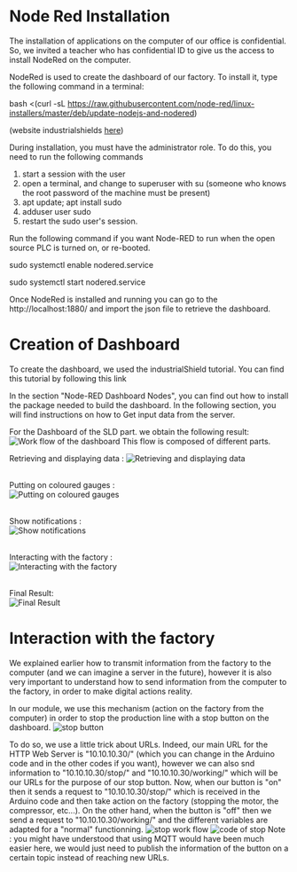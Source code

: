# Node Red Installation
The installation of applications on the computer of our office is confidential. So, we invited a teacher who has confidential ID to give us the access to install NodeRed on the computer.

NodeRed is used to create the dashboard of our factory. To install it, type the following command in a terminal:

bash <(curl -sL https://raw.githubusercontent.com/node-red/linux-installers/master/deb/update-nodejs-and-nodered)

(website industrialshields [here](https://www.industrialshields.com/blog/arduino-industrial-1/post/arduino-tutorial-node-red-dashboard-and-arduino-web-server-440#:~:text=Node%2DRED%20is%20a%20programming,runtime%20in%20a%20single%20click/))

During installation, you must have the administrator role. To do this, you need to run the following commands

1. start a session with the user
2. open a terminal, and change to superuser with su (someone who knows the root password of the machine must be present)
3. apt update; apt install sudo
4. adduser user sudo
5. restart the sudo user's session.

Run the following command if you want Node-RED to run when the open source PLC is turned on, or re-booted.

sudo systemctl enable nodered.service

sudo systemctl start nodered.service

Once NodeRed is installed and running you can go to the http://localhost:1880/ and import the json file to retrieve the dashboard.

# Creation of Dashboard
To create the dashboard, we used the industrialShield tutorial. You can find this tutorial by following this link

In the section "Node-RED Dashboard Nodes", you can find out how to install the package needed to build the dashboard. In the following section, you will find instructions on how to Get input data from the server.

For the Dashboard of the SLD part. we obtain the following result:
![Work flow of the dashboard](https://github.com/Weizhe-JIA/2.Digital-twin-of-a-Fischertechnik-factory/blob/main/imgs/3.7%20FlowAll.png)
This flow is composed of different parts.

Retrieving and displaying data :
![Retrieving and displaying data](https://github.com/Weizhe-JIA/2.Digital-twin-of-a-Fischertechnik-factory/blob/main/imgs/3.8%20Motor.png)

<br>Putting on coloured gauges :
<br>![Putting on coloured gauges](https://github.com/Weizhe-JIA/2.Digital-twin-of-a-Fischertechnik-factory/blob/main/imgs/3.9%20Colors.png)

<br>Show notifications :
<br>![Show notifications](https://github.com/Weizhe-JIA/2.Digital-twin-of-a-Fischertechnik-factory/blob/main/imgs/3.10%20Notif.png)

<br>Interacting with the factory :
<br>![Interacting with the factory](https://github.com/Weizhe-JIA/2.Digital-twin-of-a-Fischertechnik-factory/blob/main/imgs/3.11%20Interaction.png)

<br>Final Result:
<br>![Final Result](https://github.com/Weizhe-JIA/2.Digital-twin-of-a-Fischertechnik-factory/blob/main/imgs/3.6%20Dashboard.png)

# Interaction with the factory
We explained earlier how to transmit information from the factory to the computer (and we can imagine a server in the future), however it is also very important to understand how to send information from the computer to the factory, in order to make digital actions reality.

In our module, we use this mechanism (action on the factory from the computer) in order to stop the production line with a stop button on the dashboard.
![stop button](https://github.com/Weizhe-JIA/2.Digital-twin-of-a-Fischertechnik-factory/blob/main/imgs/3.12%20Button_Stop.png)

To do so, we use a little trick about URLs. Indeed, our main URL for the HTTP Web Server is "10.10.10.30/" (which you can change in the Arduino code and in the other codes if you want), however we can also snd information to "10.10.10.30/stop/" and "10.10.10.30/working/" which will be our  URLs for the purpose of our stop button. Now, when our button is "on" then it sends a request to "10.10.10.30/stop/" which is received in the Arduino code and then take action on the factory (stopping the motor, the compressor, etc...). On the other hand, when the button is "off" then we send a request to "10.10.10.30/working/" and the different variables are adapted for a "normal" functionning.
![stop work flow](https://github.com/Weizhe-JIA/2.Digital-twin-of-a-Fischertechnik-factory/blob/main/imgs/3.11%20Interaction.png)
![code of stop](https://github.com/Weizhe-JIA/2.Digital-twin-of-a-Fischertechnik-factory/blob/main/imgs/3.13%20PROCOM_PHOTO_4.png)
Note : you might have understood that using MQTT would have been much easier here, we would just need to publish the information of the button on a certain topic instead of reaching new URLs.
